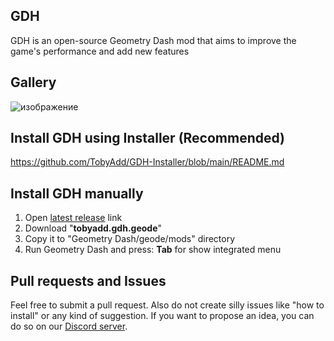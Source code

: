 ## GDH
GDH is an open-source Geometry Dash mod that aims to improve the game's performance and add new features
## Gallery
![изображение](https://github.com/user-attachments/assets/089fae49-28a9-4058-8514-5b65b4c25050)
## Install GDH using Installer (Recommended)
https://github.com/TobyAdd/GDH-Installer/blob/main/README.md
## Install GDH manually
1. Open [latest release](https://github.com/TobyAdd/GDH/releases/latest) link
2. Download "**tobyadd.gdh.geode**"
3. Copy it to "Geometry Dash/geode/mods" directory
4. Run Geometry Dash and press: **Tab** for show integrated menu
## Pull requests and Issues
Feel free to submit a pull request. Also do not create silly issues like "how to install" or any kind of suggestion. If you want to propose an idea, you can do so on our [Discord server](https://discord.gg/ahYEz4MAwP).
